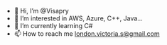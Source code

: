- 👋 Hi, I’m @Visapry
- 👀 I’m interested in AWS, Azure, C++, Java...
- 🌱 I’m currently learning C#
- 📫 How to reach me london.victoria.s@gmail.com

<!---
Visapry/Visapry is a ✨ special ✨ repository because its `README.md` (this file) appears on your GitHub profile.
You can click the Preview link to take a look at your changes.
--->
